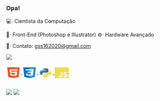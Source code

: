 ### Opa!
💻⋅ Cientista da Computação

🎨⋅ Front-End (Photoshop e Illustrator)
⚙️⋅ Hardware Avançado

📧⋅ Contato: gss162020@gmail.com
<div align="left">
  <a href="https://github.com/gsanchexs">
  <img height="160em" src="https://github-readme-stats.vercel.app/api?username=gsanchexs&show_icons=true&theme=dark&include_all_commits=true&count_private=true">
</div>
<div style="display: inline_block"><br>
  <img align="center" alt="HTML" height="30" width="40" src="https://raw.githubusercontent.com/devicons/devicon/master/icons/html5/html5-original.svg">
  <img align="center" alt="CSS" height="30" width="40" src="https://raw.githubusercontent.com/devicons/devicon/master/icons/css3/css3-original.svg">
  <img align="center" alt="Python" height="30" width="40" src="https://raw.githubusercontent.com/devicons/devicon/master/icons/python/python-original.svg">
  <img align="center" alt="Rafa-Js" height="30" width="40" src="https://raw.githubusercontent.com/devicons/devicon/master/icons/javascript/javascript-plain.svg">
</div>
  
 ##
  
<div>
  <a target="_blank" href="https://www.instagram.com/gsanchexs/"><img src="https://img.shields.io/badge/-Instagram-%23E4405F?style=for-the-badge&logo=instagram&logoColor=white" target="_blank"></a>
  <a target="_blank" href = "mailto:gss162020@gmail.com"><img src="https://img.shields.io/badge/-Gmail-%23333?style=for-the-badge&logo=gmail&logoColor=white" target="_blank"></a>
</div>
